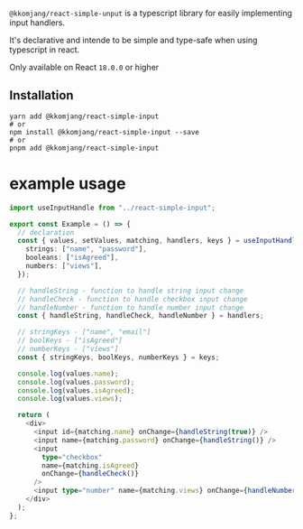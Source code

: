 `@kkomjang/react-simple-unput` is a typescript library for easily implementing input handlers.

It's declarative and intende to be simple and type-safe when using typescript in react.

Only available on React `18.0.0` or higher

## Installation

```shell
yarn add @kkomjang/react-simple-input
# or
npm install @kkomjang/react-simple-input --save
# or
pnpm add @kkomjang/react-simple-input
```

# example usage

```ts
import useInputHandle from "../react-simple-input";

export const Example = () => {
  // declaration
  const { values, setValues, matching, handlers, keys } = useInputHandle({
    strings: ["name", "password"],
    booleans: ["isAgreed"],
    numbers: ["views"],
  });

  // handleString - function to handle string input change
  // handleCheck - function to handle checkbox input change
  // handleNumber - function to handle number input change
  const { handleString, handleCheck, handleNumber } = handlers;

  // stringKeys - ["name", "email"]
  // boolKeys - ["isAgreed"]
  // numberKeys - ["views"]
  const { stringKeys, boolKeys, numberKeys } = keys;

  console.log(values.name);
  console.log(values.password);
  console.log(values.isAgreed);
  console.log(values.views);

  return (
    <div>
      <input id={matching.name} onChange={handleString(true)} />
      <input name={matching.password} onChange={handleString()} />
      <input
        type="checkbox"
        name={matching.isAgreed}
        onChange={handleCheck()}
      />
      <input type="number" name={matching.views} onChange={handleNumber()} />
    </div>
  );
};



```
